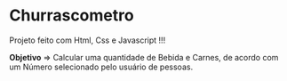 # Churrascometro
 
Projeto feito com Html, Css e Javascript !!!

**Objetivo** => Calcular uma quantidade de Bebida e Carnes, de acordo com um Número selecionado pelo usuário de pessoas.

